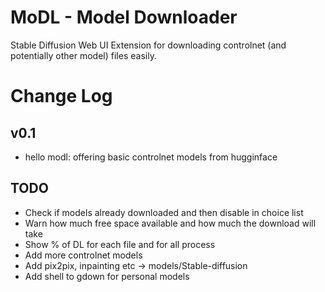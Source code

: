 # MoDL - Model Downloader
Stable Diffusion Web UI Extension for downloading controlnet (and potentially other model) files easily.  


# Change Log

## v0.1
* hello modl: offering basic controlnet models from hugginface

## TODO
* Check if models already downloaded and then disable in choice list
* Warn how much free space available and how much the download will take
* Show % of DL for each file and for all process
* Add more controlnet models
* Add pix2pix, inpainting etc -> models/Stable-diffusion
* Add shell to gdown for personal models
